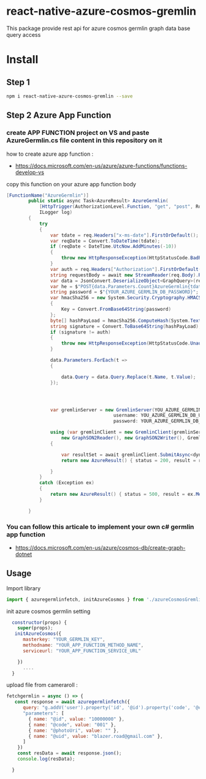 # react-native-azure-cosmos-gremlin
This package provide rest api for azure cosmos germlin graph data base query access

# Install

## Step 1

```bash
npm i react-native-azure-cosmos-gremlin --save
```

## Step 2 Azure App Function
### create APP FUNCTION project on VS and paste AzureGermlin.cs file content in this repository on it 

how to create azure app function :
- https://docs.microsoft.com/en-us/azure/azure-functions/functions-develop-vs

copy this function on your azure app function body 

```c#
[FunctionName("AzureGermlin")]
        public static async Task<AzureResult> AzureGermlin(
            [HttpTrigger(AuthorizationLevel.Function, "get", "post", Route = null)] HttpRequest req,
            ILogger log)
        {
            try
            {
                var tdate = req.Headers["x-ms-date"].FirstOrDefault();
                var reqDate = Convert.ToDateTime(tdate);
                if (reqDate < DateTime.UtcNow.AddMinutes(-10))
                {
                    throw new HttpResponseException(HttpStatusCode.BadRequest);
                }
                var auth = req.Headers["Authorization"].FirstOrDefault();
                string requestBody = await new StreamReader(req.Body).ReadToEndAsync();
                var data = JsonConvert.DeserializeObject<GraphQuery>(requestBody);
                var he = $"POST{data.Parameters.Count}AzureGermlin{tdate}";
                string password = $"{YOUR_AZURE_GERMLIN_DB_PASSWORD}";
                var hmacSha256 = new System.Security.Cryptography.HMACSHA256
                {
                    Key = Convert.FromBase64String(password)
                };
                byte[] hashPayLoad = hmacSha256.ComputeHash(System.Text.Encoding.UTF8.GetBytes(he));
                string signature = Convert.ToBase64String(hashPayLoad);
                if (signature != auth)
                {
                    throw new HttpResponseException(HttpStatusCode.Unauthorized);
                }

                data.Parameters.ForEach(t =>
                {

                    data.Query = data.Query.Replace(t.Name, t.Value);
                });




                var gremlinServer = new GremlinServer(YOU_AZURE_GERMLIN_DB_HOST, 443, enableSsl: true,
                                       username: YOU_AZURE_GERMLIN_DB_USERNAME,
                                       password: YOUR_AZURE_GERMLIN_DB_PASSWORD);

                using (var gremlinClient = new GremlinClient(gremlinServer,
                    new GraphSON2Reader(), new GraphSON2Writer(), GremlinClient.GraphSON2MimeType))
                {

                    var resultSet = await gremlinClient.SubmitAsync<dynamic>(data.Query);
                    return new AzureResult() { status = 200, result = resultSet };

                }
            }
            catch (Exception ex)
            {
                return new AzureResult() { status = 500, result = ex.Message };
            }

        }

```
### You can follow this articale to implement your own c# germlin app function 
- https://docs.microsoft.com/en-us/azure/cosmos-db/create-graph-dotnet


## Usage

Import library

```javascript
import { azuregermlinfetch, initAzureCosmos } from './azureCosmosGremlin/germlin'
```

init azure cosmos germlin setting 

```javascript
  constructor(props) {
    super(props);
   initAzureCosmos({
      masterkey: "YOUR_GERMLIN_KEY",
      methodname: "YOUR_APP_FUNCTION_METHOD_NAME",
      serviceurl: "YOUR_APP_FUNCTION_SERVICE_URL"

    })
      ....
  }
```

upload file from cameraroll :
```javascript
fetchgermlin = async () => {
   const response = await azuregermlinfetch({
      query: "g.addV('user').property('id', '@id').property('code', '@code').property('photoUri', '@photoUri').property('uid', '@uid')",
      "parameters": [
        { name: "@id", value: "10000000" },
        { name: "@code", value: "001" },
        { name: "@photoUri", value: "" },
        { name: "@uid", value: "blazer.road@gmail.com" },
      ]
    })
    const resData = await response.json();
    console.log(resData);

  }
```

